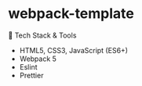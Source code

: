 # webpack-template

  🧱 Tech Stack & Tools<br>
<ul>
  <li>HTML5, CSS3, JavaScript (ES6+)</li>

  <li>Webpack 5</li>

  <li>Eslint</li>

  <li>Prettier</li>
</ul>

